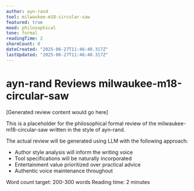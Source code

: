 ```yaml
---
author: ayn-rand
tool: milwaukee-m18-circular-saw
featured: true
mood: philosophical
tone: formal
readingTime: 2
shareCount: 0
dateCreated: "2025-06-27T11:46:40.317Z"
lastUpdated: "2025-06-27T11:46:40.317Z"
---
```


# ayn-rand Reviews milwaukee-m18-circular-saw

[Generated review content would go here]

This is a placeholder for the philosophical formal review of the milwaukee-m18-circular-saw written in the style of ayn-rand.

The actual review will be generated using LLM with the following approach:

- Author style analysis will inform the writing voice
- Tool specifications will be naturally incorporated
- Entertainment value prioritized over practical advice
- Authentic voice maintenance throughout

Word count target: 200-300 words
Reading time: 2 minutes
